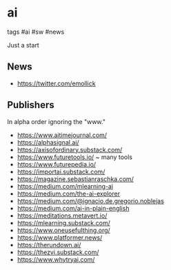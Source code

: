# ai

tags #ai #sw #news

Just a start

## News

* https://twitter.com/emollick

## Publishers

In alpha order ignoring the "www."

* https://www.aitimejournal.com/
* https://alphasignal.ai/
* https://axisofordinary.substack.com/
* https://www.futuretools.io/ ~ many tools
* https://www.futurepedia.io/
* https://importai.substack.com/
* https://magazine.sebastianraschka.com/
* https://medium.com/mlearning-ai
* https://medium.com/the-ai-explorer
* https://medium.com/@ignacio.de.gregorio.noblejas
* https://medium.com/ai-in-plain-english
* https://meditations.metavert.io/
* https://mlearning.substack.com/
* https://www.oneusefulthing.org/
* https://www.platformer.news/
* https://therundown.ai/
* https://thezvi.substack.com/
* https://www.whytryai.com/
